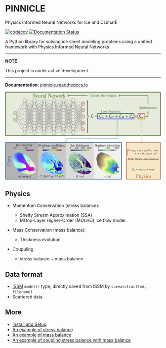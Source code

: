 
# PINNICLE
Physics Informed Neural Networks for Ice and CLimatE

[![codecov](https://codecov.io/gh/ISSMteam/PINNICLE/graph/badge.svg?token=S7REK0IKJH)](https://codecov.io/gh/ISSMteam/PINNICLE)
[![Documentation Status](https://readthedocs.org/projects/pinnicle/badge/?version=latest)](https://pinnicle.readthedocs.io/en/latest/?badge=latest)

A Python library for solving ice sheet modeling problems using a unified framework with Physics Informed Neural Networks


---
**NOTE**

   This project is under active development.

---

**Documentation**: [pinnicle.readthedocs.io](https://pinnicle.readthedocs.io)

![](docs/images/pinn.png)

## Physics

- Momentum Conservation (stress balance):
  - Shelfy Stream Approximation (SSA)
  - MOno-Layer Higher-Order (MOLHO) ice flow model

- Mass Conservation (mass balance):
  - Thickness evolution

- Coupuling:
  - stress balance + mass balance


## Data format

- [ISSM](https://issm.jpl.nasa.gov) `model()` type, directly saved from ISSM by `saveasstruct(md, filename)`
- Scattered data


## More

- [Install and Setup](https://pinnicle.readthedocs.io/en/latest/installation.html#installation)
- [An example of stress balance](https://pinnicle.readthedocs.io/en/latest/examples/pinn.ssa.html)
- [An example of mass balance](https://pinnicle.readthedocs.io/en/latest/examples/pinn.mc.html)
- [An example of coupling stress balance with mass balance](https://pinnicle.readthedocs.io/en/latest/examples/pinn.mcssa.html)

